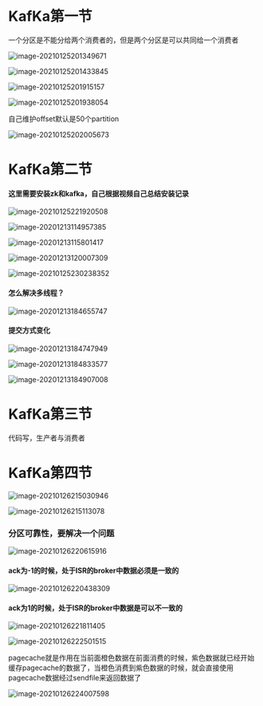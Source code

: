 

# KafKa第一节

一个分区是不能分给两个消费者的，但是两个分区是可以共同给一个消费者

![image-20210125201349671](D:\GitHub\myProject\KafKa\images\image-20210125201349671.png)

![image-20210125201433845](D:\GitHub\myProject\KafKa\images\image-20210125201433845.png)

![image-20210125201915157](D:\GitHub\myProject\KafKa\images\image-20210125201915157.png)

![image-20210125201938054](D:\GitHub\myProject\KafKa\images\image-20210125201938054.png)

自己维护offset默认是50个partition

![image-20210125202005673](D:\GitHub\myProject\KafKa\images\image-20210125202005673.png)



# KafKa第二节

#### 这里需要安装zk和kafka，自己根据视频自己总结安装记录

![image-20210125221920508](D:\GitHub\myProject\KafKa\images\image-20210125221920508.png)



![image-20201213114957385](D:\GitHub\myProject\KafKa\images\image-20201213114957385.png)

![image-20201213115801417](D:\GitHub\myProject\KafKa\images\image-20201213115801417.png)



![image-20201213120007309](D:\GitHub\myProject\KafKa\images\image-20201213120007309.png)

![image-20210125230238352](D:\GitHub\myProject\KafKa\images\image-20210125230238352.png)

#### 怎么解决多线程？

![image-20201213184655747](D:\GitHub\myProject\KafKa\images\image-20201213184655747.png)

#### 提交方式变化

![image-20201213184747949](D:\GitHub\myProject\KafKa\images\image-20201213184747949.png)







![image-20201213184833577](D:\GitHub\myProject\KafKa\images\image-20201213184833577.png)

![image-20201213184907008](D:\GitHub\myProject\KafKa\images\image-20201213184907008.png)

# KafKa第三节

代码写，生产者与消费者



# KafKa第四节

![image-20210126215030946](D:\GitHub\myProject\KafKa\images\image-20210126215030946.png)

![image-20210126215113078](D:\GitHub\myProject\KafKa\images\image-20210126215113078.png)

### 分区可靠性，要解决一个问题

![image-20210126220615916](D:\GitHub\myProject\KafKa\images\image-20210126220615916.png)

#### ack为-1的时候，处于ISR的broker中数据必须是一致的

![image-20210126220438309](D:\GitHub\myProject\KafKa\images\image-20210126220438309.png)

#### ack为1的时候，处于ISR的broker中数据是可以不一致的

![image-20210126221811405](D:\GitHub\myProject\KafKa\images\image-20210126221811405.png)

![image-20210126222501515](D:\GitHub\myProject\KafKa\images\image-20210126222501515.png)

pagecache就是作用在当前面橙色数据在前面消费的时候，紫色数据就已经开始缓存pagecache的数据了，当橙色消费到紫色数据的时候，就会直接使用pagecache数据经过sendfile来返回数据了

![image-20210126224007598](D:\GitHub\myProject\KafKa\images\image-20210126224007598.png)

